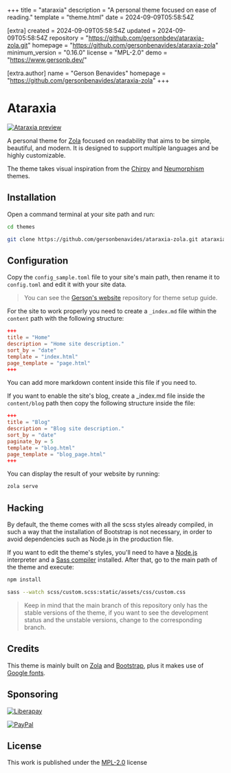 
+++
title = "ataraxia"
description = "A personal theme focused on ease of reading."
template = "theme.html"
date = 2024-09-09T05:58:54Z

[extra]
created = 2024-09-09T05:58:54Z
updated = 2024-09-09T05:58:54Z
repository = "https://github.com/gersonbdev/ataraxia-zola.git"
homepage = "https://github.com/gersonbenavides/ataraxia-zola"
minimum_version = "0.16.0"
license = "MPL-2.0"
demo = "https://www.gersonb.dev/"

[extra.author]
name = "Gerson Benavides"
homepage = "https://github.com/gersonbenavides/ataraxia-zola"
+++        

# Ataraxia

[![Ataraxia preview](https://raw.githubusercontent.com/gersonbenavides/ataraxia-zola/main/mockup.png "Ataraxia mockup")](https://gersonbenavides.github.io/)

A personal theme for [Zola](https://www.getzola.org/) focused on readability that aims to be simple, beautiful, and modern. It is designed to support multiple languages and be highly customizable.

The theme takes visual inspiration from the [Chirpy](https://github.com/cotes2020/jekyll-theme-chirpy) and [Neumorphism](https://github.com/longpdo/neumorphism) themes.

## Installation

Open a command terminal at your site path and run:

```bash
cd themes
```

```bash
git clone https://github.com/gersonbenavides/ataraxia-zola.git ataraxia
```

## Configuration

Copy the `config_sample.toml` file to your site's main path, then rename it to `config.toml` and edit it with your site data.

> You can see the [Gerson's website](https://github.com/gersonbenavides/gersonbenavides.github.io) repository for theme setup guide.

For the site to work properly you need to create a `_index.md` file within the `content` path with the following structure:

```toml
+++
title = "Home"
description = "Home site description."
sort_by = "date"
template = "index.html"
page_template = "page.html"
+++
```

You can add more markdown content inside this file if you need to.

If you want to enable the site's blog, create a _index.md file inside the `content/blog` path then copy the following structure inside the file:

```toml
+++
title = "Blog"
description = "Blog site description."
sort_by = "date"
paginate_by = 5
template = "blog.html"
page_template = "blog_page.html"
+++
```

You can display the result of your website by running:

```bash
zola serve
```


## Hacking

By default, the theme comes with all the scss styles already compiled, in such a way that the installation of Bootstrap is not necessary, in order to avoid dependencies such as Node.js in the production file.

If you want to edit the theme's styles, you'll need to have a [Node.js](https://nodejs.org/) interpreter and a [Sass compiler](https://sass-lang.com/install) installed. After that, go to the main path of the theme and execute:

```bash
npm install
```

```bash
sass --watch scss/custom.scss:static/assets/css/custom.css
```

> Keep in mind that the main branch of this repository only has the stable versions of the theme, if you want to see the development status and the unstable versions, change to the corresponding branch.

## Credits

This theme is mainly built on [Zola](https://www.getzola.org/) and [Bootstrap](https://getbootstrap.com/), plus it makes use of [Google fonts](https://fonts.google.com/).


## Sponsoring

[![Liberapay](https://img.shields.io/badge/Finance%20my%20work-F6C915?style=flat&logo=liberapay&logoColor=ffffff "Finance my work")](https://liberapay.com/gersonbenavides/donate)

[![PayPal](https://img.shields.io/badge/Make%20a%20donation-00457C?style=flat&logo=paypal "Make a donation")](https://paypal.me/gersonbdev?country.x=CO&locale.x=es_XC)


## License

This work is published under the [MPL-2.0](https://www.mozilla.org/en-US/MPL/2.0/) license
        
